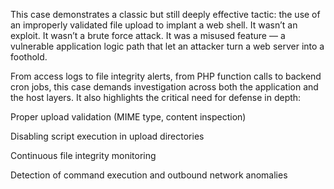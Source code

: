 This case demonstrates a classic but still deeply effective tactic: the use of an improperly validated file upload to implant a web shell. It wasn’t an exploit. It wasn’t a brute force attack. It was a misused feature — a vulnerable application logic path that let an attacker turn a web server into a foothold.

From access logs to file integrity alerts, from PHP function calls to backend cron jobs, this case demands investigation across both the application and the host layers. It also highlights the critical need for defense in depth:

Proper upload validation (MIME type, content inspection)

Disabling script execution in upload directories

Continuous file integrity monitoring

Detection of command execution and outbound network anomalies
